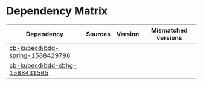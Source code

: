# Dependency Matrix

Dependency | Sources | Version | Mismatched versions
---------- | ------- | ------- | -------------------
[cb-kubecd/bdd-spring-1588429798](https://github.com/cb-kubecd/bdd-spring-1588429798.git) |  | []() | 
[cb-kubecd/bdd-sbhg-1588431565](https://github.com/cb-kubecd/bdd-sbhg-1588431565.git) |  | []() | 
